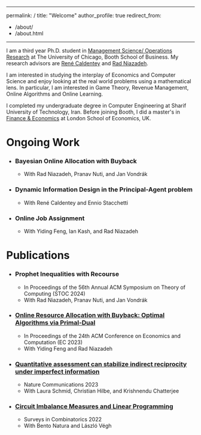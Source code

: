 
---
permalink: /
title: "Welcome"
author_profile: true
redirect_from: 
  - /about/
  - /about.html
---

I am a third year Ph.D. student in [Management Science/ Operations Research](https://www.chicagobooth.edu/phd/dissertation-areas/management-science-and-operations-management) at The University of Chicago, Booth School of Business. My research advisors are [René Caldentey](https://faculty.chicagobooth.edu/rene-caldentey?_ga=2.143548341.1856357377.1668716911-1774430081.1668716911&_gl=1*ua7x8l*_ga*MTc3NDQzMDA4MS4xNjY4NzE2OTEx*_ga_PDRJWHFTEV*MTY2ODczMDAxNC4yLjEuMTY2ODczMDQxOC4zNC4wLjA.) and [Rad Niazadeh](https://faculty.chicagobooth.edu/rad-niazadeh).

I am interested in studying the interplay of Economics and Computer Science and enjoy looking at the real world problems using a mathematical lens. In particular, I am interested in Game Theory, Revenue Management, Online Algorithms and Online Learning.

I completed my undergraduate degree in Computer Engineering at Sharif University of Technology, Iran. Before joining Booth, I did a master's in [Finance & Economics](https://www.lse.ac.uk/study-at-lse/Graduate/degree-programmes-2023/MSc-Finance-and-Economics) at London School of Economics, UK.

# Ongoing Work

  * ### Bayesian Online Allocation with Buyback
    * With Rad Niazadeh, Pranav Nuti, and Jan Vondrák
  * ### Dynamic Information Design in the Principal-Agent problem
    * With René Caldentey and Ennio Stacchetti
  * ### Online Job Assignment
    * With Yiding Feng, Ian Kash, and Rad Niazadeh
    
# Publications

  * ### Prophet Inequalities with Recourse
    * In Proceedings of the 56th Annual ACM Symposium on Theory of Computing (STOC 2024)
    * With Rad Niazadeh, Pranav Nuti, and Jan Vondrák
  * ### [Online Resource Allocation with Buyback: Optimal Algorithms via Primal-Dual](https://papers.ssrn.com/sol3/papers.cfm?abstract_id=4245468)
    * In Proceedings of the 24th ACM Conference on Economics and Computation (EC 2023)
    * With Yiding Feng and Rad Niazadeh
  * ### [Quantitative assessment can stabilize indirect reciprocity under imperfect information](https://www.nature.com/articles/s41467-023-37817-x)
    * Nature Communications 2023
    * With Laura Schmid, Christian Hilbe, and Krishnendu Chatterjee 
  * ### [Circuit Imbalance Measures and Linear Programming](https://arxiv.org/abs/2108.03616)
    * Surveys in Combinatorics 2022
    * With Bento Natura and László Végh

